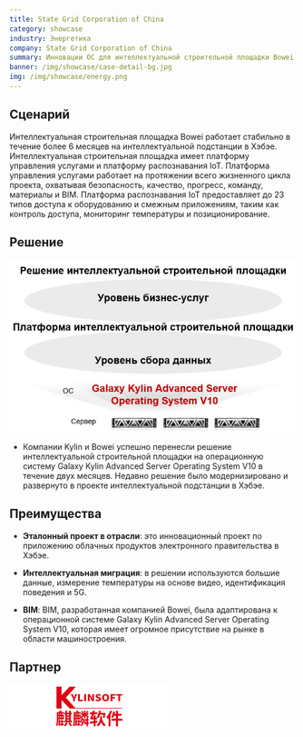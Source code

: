 ```yaml
---
title: State Grid Corporation of China
category: showcase
industry: Энергетика
company: State Grid Corporation of China
summary: Инновации ОС для интеллектуальной строительной площадки Bowei на интеллектуальной подстанции в Хэбэе
banner: /img/showcase/case-detail-bg.jpg
img: /img/showcase/energy.png
---
```


<div >

## **Сценарий**

Интеллектуальная строительная площадка Bowei работает стабильно в течение более 6 месяцев на интеллектуальной подстанции в Хэбэе. Интеллектуальная строительная площадка имеет платформу управления услугами и платформу распознавания IoT. Платформа управления услугами работает на протяжении всего жизненного цикла проекта, охватывая безопасность, качество, прогресс, команду, материалы и BIM. Платформа распознавания IoT предоставляет до 23 типов доступа к оборудованию и смежным приложениям, таким как контроль доступа, мониторинг температуры и позиционирование.

## **Решение**

<div align="center" class="case-img"><img src="./e4.png"/></div>

- Компании Kylin и Bowei успешно перенесли решение интеллектуальной строительной площадки на операционную систему Galaxy Kylin Advanced Server Operating System V10 в течение двух месяцев. Недавно решение было модернизировано и развернуто в проекте интеллектуальной подстанции в Хэбэе.

## **Преимущества**

- **Эталонный проект в отрасли**: это инновационный проект по приложению облачных продуктов электронного правительства в Хэбэе.

- **Интеллектуальная миграция**: в решении используются большие данные, измерение температуры на основе видео, идентификация поведения и 5G.

- **BIM**: BIM, разработанная компанией Bowei, была адаптирована к операционной системе Galaxy Kylin Advanced Server Operating System V10, которая имеет огромное присутствие на рынке в области машиностроения.

## **Партнер**

<div ><img src="./qiling.png"/></div>

</div>
